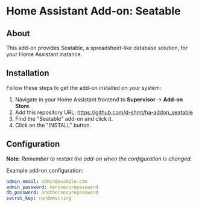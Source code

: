 # Home Assistant Add-on: Seatable

## About

This add-on provides Seatable, a spreadsheet-like database solution, for your Home Assistant instance.

## Installation

Follow these steps to get the add-on installed on your system:

1. Navigate in your Home Assistant frontend to **Supervisor** -> **Add-on Store**.
2. Add this repository URL: https://github.com/d-shmt/ha-addon_seatable
3. Find the "Seatable" add-on and click it.
4. Click on the "INSTALL" button.

## Configuration

**Note**: _Remember to restart the add-on when the configuration is changed._

Example add-on configuration:

```yaml
admin_email: admin@example.com
admin_password: verysecurepassword
db_password: anothersecurepassword
secret_key: randomstring